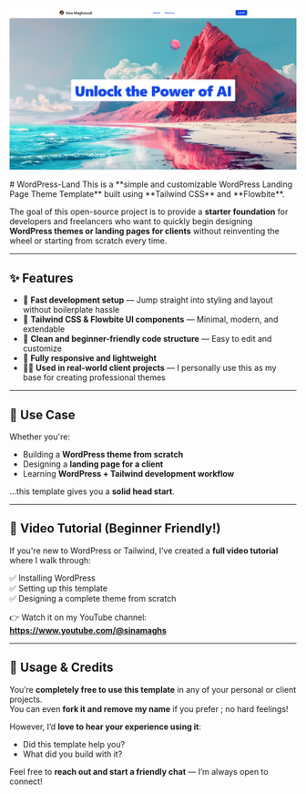 <p align="center">
  <img src="https://raw.githubusercontent.com/sinas12/WordPress-Land/refs/heads/main/assets/src/img/wordpress-land.png" alt="Project Banner" width="800">
</p>
# WordPress-Land
This is a **simple and customizable WordPress Landing Page Theme Template** built using **Tailwind CSS** and **Flowbite**.

The goal of this open-source project is to provide a **starter foundation** for developers and freelancers who want to quickly begin designing **WordPress themes or landing pages for clients** without reinventing the wheel or starting from scratch every time.

---

## ✨ Features

- 🚀 **Fast development setup** — Jump straight into styling and layout without boilerplate hassle  
- 🎨 **Tailwind CSS & Flowbite UI components** — Minimal, modern, and extendable  
- 🧱 **Clean and beginner-friendly code structure** — Easy to edit and customize  
- 📱 **Fully responsive and lightweight**  
- 🧑‍💻 **Used in real-world client projects** — I personally use this as my base for creating professional themes

---

## 🧩 Use Case

Whether you're:

- Building a **WordPress theme from scratch**
- Designing a **landing page for a client**
- Learning **WordPress + Tailwind development workflow**

…this template gives you a **solid head start**.

---

## 🎥 Video Tutorial (Beginner Friendly!)

If you're new to WordPress or Tailwind, I’ve created a **full video tutorial** where I walk through:

✅ Installing WordPress  
✅ Setting up this template  
✅ Designing a complete theme from scratch  

👉 Watch it on my YouTube channel:  
**https://www.youtube.com/@sinamaghs**

---

## 🤝 Usage & Credits

You’re **completely free to use this template** in any of your personal or client projects.  
You can even **fork it and remove my name** if you prefer ; no hard feelings!

However, I’d **love to hear your experience using it**:

- Did this template help you?
- What did you build with it?

Feel free to **reach out and start a friendly chat** — I’m always open to connect!
